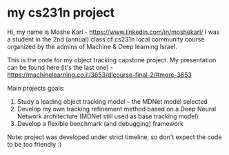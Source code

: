# my cs231n project

Hi, my name is Moshe Karl - https://www.linkedin.com/in/moshekarl/
I was a student in the 2nd (annual) class of cs231n local community course organized by the admins of Machine & Deep learning Israel.

This is the code for my object tracking capstone project.
My presentation can be found here (it's the last one) - https://machinelearning.co.il/3653/dlcourse-final-2/#more-3653

Main projects goals:
1. Study a leading object tracking model – the MDNet model selected
2. Develop my own tracking refinement method based on a Deep Neural Network architecture (MDNet still used as base tracking model) 
3. Develop a flexible benchmark (and debugging) framework 

Note: project was developed under strict timeline, so don't expect the code to be too friendly :)
